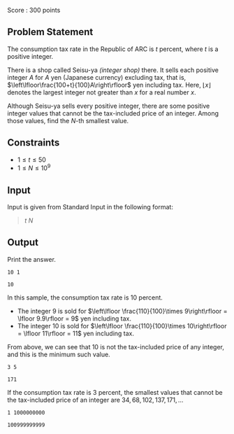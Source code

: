 Score : $300$ points

## Problem Statement

The consumption tax rate in the Republic of ARC is $t$ percent, where $t$ is a positive integer.

There is a shop called Seisu-ya *(integer shop)* there. It sells each positive integer $A$ for $A$ yen (Japanese currency) excluding tax, that is, $\left\lfloor\frac{100+t}{100}A\right\rfloor$ yen including tax. Here, $\lfloor x\rfloor$ denotes the largest integer not greater than $x$ for a real number $x$.

Although Seisu-ya sells every positive integer, there are some positive integer values that cannot be the tax-included price of an integer. Among those values, find the $N$-th smallest value.

## Constraints

- $1\leq t\leq 50$
- $1\leq N\leq 10^{9}$

## Input

Input is given from Standard Input in the following format:

> $t$ $N$

## Output

Print the answer.

```input1
10 1
```

```output1
10
```

In this sample, the consumption tax rate is $10$ percent.

- The integer $9$ is sold for $\left\lfloor \frac{110}{100}\times 9\right\rfloor = \lfloor 9.9\rfloor = 9$ yen including tax.
- The integer $10$ is sold for $\left\lfloor \frac{110}{100}\times 10\right\rfloor = \lfloor 11\rfloor = 11$ yen including tax.

From above, we can see that $10$ is not the tax-included price of any integer, and this is the minimum such value.

```input2
3 5
```

```output2
171
```

If the consumption tax rate is $3$ percent, the smallest values that cannot be the tax-included price of an integer are $34, 68, 102, 137, 171, \ldots$

```input3
1 1000000000
```

```output3
100999999999
```